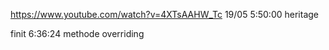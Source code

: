 https://www.youtube.com/watch?v=4XTsAAHW_Tc
19/05 5:50:00 heritage

finit 6:36:24 methode overriding
